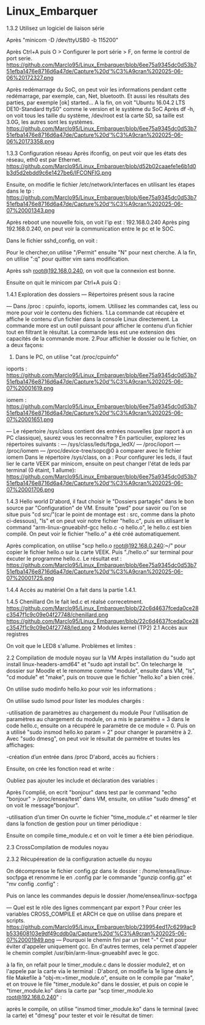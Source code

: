 # Linux_Embarquer
1.3.2 Utilisez un logiciel de liaison série
 
Après "minicom -D /dev/ttyUSB0 -b 115200"
 
Après Ctrl+A puis O > Configurer le port série > F, on ferme le control de port serie.
https://github.com/Marclo95/Linux_Embarquer/blob/6ee75a9345dc0d53b751efba1476e8716d6a47de/Capture%20d'%C3%A9cran%202025-06-06%20172327.png

 
Après redémarrage du SoC, on peut voir les informations pendant cette redémarrage, par exemple, can, Net, bluetooth. Et aussi les résultats des parties, par exemple [ok] started...
A la fin, on voit "Ubuntu 16.04.2 LTS DE10-Standard ttyS0" comme le version et le système du SoC
Après df -h, on voit tous les taille du système, /dev/root est la carte SD, sa taille est 3.0G, les autres sont les systèmes.
https://github.com/Marclo95/Linux_Embarquer/blob/6ee75a9345dc0d53b751efba1476e8716d6a47de/Capture%20d'%C3%A9cran%202025-06-06%20173358.png
 
1.3.3 Configuration réseau
Après ifconfig, on peut voir que les états des réseau, eth0 est par Ethernet.
https://github.com/Marclo95/Linux_Embarquer/blob/d52b02caaefe1e6b1d0b3d5d2ebdd9c6e1427be6/IFCONFIG.png
 
Ensuite, on modifie le fichier /etc/network/interfaces en utilisant les étapes dans le tp :
https://github.com/Marclo95/Linux_Embarquer/blob/6ee75a9345dc0d53b751efba1476e8716d6a47de/Capture%20d'%C3%A9cran%202025-06-07%20001343.png
 
Après reboot une nouvelle fois, on voit l'ip est : 192.168.0.240
Après ping 192.168.0.240, on peut voir la communication entre le pc et le SOC.

 
Dans le fichier sshd_config, on voit :

Pour le chercher,on utilise "/Permit" ensuite "N" pour next cherche. A la fin, on utilise ":q" pour quitter vim sans modification.
 
Après ssh root@192.168.0.240, on voit que la connexion est bonne.

 
Ensuite on quit le minicom par Ctrl+A puis Q :

 
1.4.1 Exploration des dossiers
— Répertoires présent sous la racine

 
— Dans /proc : cpuinfo, ioports, iomem. Utilisez les commandes cat, less ou more pour voir le contenu des fichiers.
1.La commande cat récupère et affiche le contenu d’un fichier dans la console Linux directement. La commande more est un outil puissant pour afficher le contenu d’un fichier tout en filtrant le résultat. La commande less est une extension des capacités de la commande more.
2.Pour affichier le dossier ou le fichier, on a deux façons:
1) Dans le PC, on utilise "cat /proc/cpuinfo"

ioports :
https://github.com/Marclo95/Linux_Embarquer/blob/6ee75a9345dc0d53b751efba1476e8716d6a47de/Capture%20d'%C3%A9cran%202025-06-07%20001619.png
 
iomem :
https://github.com/Marclo95/Linux_Embarquer/blob/6ee75a9345dc0d53b751efba1476e8716d6a47de/Capture%20d'%C3%A9cran%202025-06-07%20001651.png
 
— Le répertoire /sys/class contient des entrées nouvelles (par raport à un PC classique), saurez vous les reconnaître ? En particulier, explorez les répertoires suivants :
— /sys/class/leds/fpga_ledX/
— /proc/ioport
— /proc/iomem
— /proc/device-tree/sopc@0 à comparer avec le fichier iomem
Dans le répertoire /sys/class, on a :
Pour configurer les leds, il faut lier le carte VEEK par minicom, ensuite on peut changer l'état de leds par terminal (0 étaint, 1 allume):
https://github.com/Marclo95/Linux_Embarquer/blob/6ee75a9345dc0d53b751efba1476e8716d6a47de/Capture%20d'%C3%A9cran%202025-06-07%20001706.png
 
1.4.3 Hello world
D'abord, il faut choisir le "Dossiers partagés" dans le bon source par "Configuration" de VM. Ensuite "pwd" pour savoir ou l'on se situe puis "cd src/"(car le point de montage est : src, comme dans la photo ci-dessous), "ls" et on peut voir notre fichier "hello.c", puis en utilisant le command "arm-linux-gnueabihf-gcc hello.c -o hello.o", le hello.c est bien compilé. On peut voir le fichier "hello.o" a été créé automatiquement.

 
Après complication, on utilise "scp hello.o root@192.168.0.240:~/" pour copier le fichier hello.o sur la carte VEEK. Puis "./hello.o" sur terminal pour éxcuter le programme hello.c. Le résultat est :
https://github.com/Marclo95/Linux_Embarquer/blob/6ee75a9345dc0d53b751efba1476e8716d6a47de/Capture%20d'%C3%A9cran%202025-06-07%20001725.png

1.4.4 Accès au matériel
On a fait dans la partie 1.4.1.

1.4.5 Chenillard
On le fait led.c et réalsé correcetment.
 https://github.com/Marclo95/Linux_Embarquer/blob/22c6d4637fceda0ce28c3547f1c9c09e04f27748/chenillard.png
 https://github.com/Marclo95/Linux_Embarquer/blob/22c6d4637fceda0ce28c3547f1c9c09e04f27748/led.png
2 Modules kernel (TP2)
2.1 Accès aux registres

On voit que le LED8 s'allume.
Problèmes et limites :
 
2.2 Compilation de module noyau sur la VM
Arpès installation du "sudo apt install linux-headers-amd64" et "sudo apt install bc". On telecharge le dossier sur Moodle et le renomme comme "module", ensuite dans VM, "ls", "cd module" et "make", puis on trouve que le fichier "hello.ko" a bien créé.
 
On utilise sudo modinfo hello.ko pour voir les informations :

 
On utilise sudo lsmod pour lister les modules chargés :

 
-utilisation de paramètres au chargement du module
Pour l'utilisation de paramètres au chargement du module, on a mis le paramètre = 3 dans le code hello.c, ensuite on a récupéré le paramètre de ce module  = 0. Puis on a utilisé "sudo insmod hello.ko param = 2" pour changer le paramètre à 2. Avec "sudo dmesg", on peut voir le résultat de parmètre et toutes les affichages:

 
-création d’un entrée dans /proc
D'abord, accès au fichiers :

 
Ensuite, on crée les fonction read et write :

 
Oubliez pas ajouter les include et déclaration des variables :
 
Après l'complié, on ecrit "bonjour" dans test par le command "echo "bonjour" > /proc/ensea/test" dans VM, ensuite, on utilise "sudo dmesg" et on voit le message"bonjour".
 
-utilisation d’un timer
On ouvrte le fichier "time_module.c" et réarmer le tiler dans la fonction de gestion pour un timer périodique :

 
Ensuite on compile time_module.c et on voit le timer a été bien périodique.
 
2.3 CrossCompilation de modules noyau
 
2.3.2 Récupéreation de la configuration actuelle du noyau
 
On décompresse le fichier config.gz dans le dossier : /home/ensea/linux-socfpga et renomme le en .config par le commande "gunzip config.gz" et "mv config .config" :
 
Puis on lance les commandes depuis le dossier /home/ensea/linux-socfpga
 
— Quel est le rôle des lignes commençant par export ?
Pour créer les variables CROSS_COMPILE et ARCH ce que on utilise dans prepare et scripts.
 https://github.com/Marclo95/Linux_Embarquer/blob/239954ed17c6299ac9b533608103e9df49cddb0a/Capture%20d'%C3%A9cran%202025-06-07%20001949.png
— Pourquoi le chemin fini par un tiret "-"
C'est pour éviter d'appeler uniquement gcc. En d'autres termes, cela permet d'appeler le chemin complet /usr/bin/arm-linux-gnueabihf avec le gcc.
 
à la fin, on refait pour le timer_module.c dans le dossier module2, et on l'appele par la carte via le terminal :
D'abord, on modifie la 1e ligne dans le file Makefile à "obj-m:=timer_module.o", ensuite on le compile par "make", et on trouve le file "timer_module.ko" dans le dossier, et puis on copie le "timer_module.ko" dans la carte par "scp timer_module.ko root@192.168.0.240" :

 
après le compile, on utilise "insmod timer_module.ko" dans le terminal (avec la carte) et "dmesg" pour tester et voir le résultat de timer:
 
 
